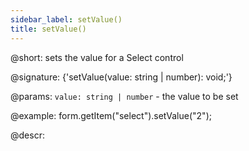 ```yaml
---
sidebar_label: setValue()
title: setValue()
---          
```


@short: sets the value for a Select control

@signature: {'setValue(value: string | number): void;'}

@params:
`value: string | number` - the value to be set  

@example:
form.getItem("select").setValue("2");

@descr:
